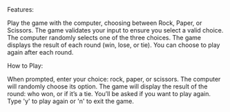 ##
Features:

Play the game with the computer, choosing between Rock, Paper, or Scissors.
The game validates your input to ensure you select a valid choice.
The computer randomly selects one of the three choices.
The game displays the result of each round (win, lose, or tie).
You can choose to play again after each round.

How to Play:

When prompted, enter your choice: rock, paper, or scissors.
The computer will randomly choose its option.
The game will display the result of the round: who won, or if it’s a tie.
You’ll be asked if you want to play again. Type 'y' to play again or 'n' to exit the game.
